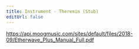```yaml
---
title: Instrument - Theremin (Stub)
editUrl: false
---
```


<https://api.moogmusic.com/sites/default/files/2018-09/Etherwave_Plus_Manual_Full.pdf>
